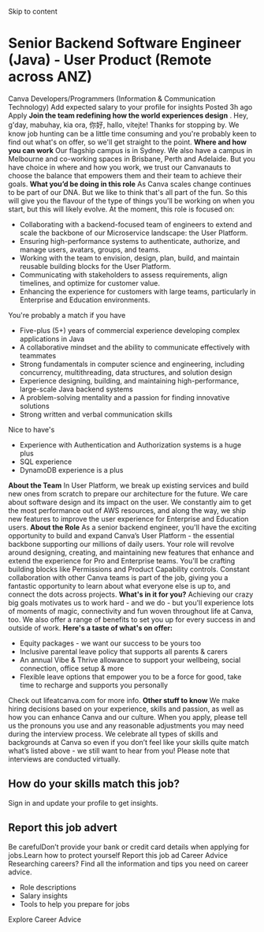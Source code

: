 Skip to content
# Senior Backend Software Engineer (Java) - User Product (Remote across ANZ)
Canva
Developers/Programmers (Information & Communication Technology)
Add expected salary to your profile for insights
Posted 3h ago
Apply⁠
**Join the team redefining how the world experiences design** . 
Hey, g'day, mabuhay, kia ora, 你好, hallo, vítejte! 
Thanks for stopping by. We know job hunting can be a little time consuming and you're probably keen to find out what's on offer, so we'll get straight to the point. 
**Where and how you can work**
Our flagship campus is in Sydney. We also have a campus in Melbourne and co-working spaces in Brisbane, Perth and Adelaide. But you have choice in where and how you work, we trust our Canvanauts to choose the balance that empowers them and their team to achieve their goals. 
**What you’d be doing in this role**
As Canva scales change continues to be part of our DNA. But we like to think that's all part of the fun. So this will give you the flavour of the type of things you'll be working on when you start, but this will likely evolve. 
At the moment, this role is focused on: 
  * Collaborating with a backend-focused team of engineers to extend and scale the backbone of our Microservice landscape: the User Platform. 
  * Ensuring high-performance systems to authenticate, authorize, and manage users, avatars, groups, and teams. 
  * Working with the team to envision, design, plan, build, and maintain reusable building blocks for the User Platform. 
  * Communicating with stakeholders to assess requirements, align timelines, and optimize for customer value. 
  * Enhancing the experience for customers with large teams, particularly in Enterprise and Education environments. 


You're probably a match if you have 
  * Five-plus (5+) years of commercial experience developing complex applications in Java 
  * A collaborative mindset and the ability to communicate effectively with teammates 
  * Strong fundamentals in computer science and engineering, including concurrency, multithreading, data structures, and solution design 
  * Experience designing, building, and maintaining high-performance, large-scale Java backend systems 
  * A problem-solving mentality and a passion for finding innovative solutions 
  * Strong written and verbal communication skills 


Nice to have's 
  * Experience with Authentication and Authorization systems is a huge plus 
  * SQL experience 
  * DynamoDB experience is a plus 


**About the Team**
In User Platform, we break up existing services and build new ones from scratch to prepare our architecture for the future. We care about software design and its impact on the user. We constantly aim to get the most performance out of AWS resources, and along the way, we ship new features to improve the user experience for Enterprise and Education users. 
**About the Role**
As a senior backend engineer, you'll have the exciting opportunity to build and expand Canva’s User Platform - the essential backbone supporting our millions of daily users. 
Your role will revolve around designing, creating, and maintaining new features that enhance and extend the experience for Pro and Enterprise teams. You'll be crafting building blocks like Permissions and Product Capability controls. 
Constant collaboration with other Canva teams is part of the job, giving you a fantastic opportunity to learn about what everyone else is up to, and connect the dots across projects. 
**What's in it for you?**
Achieving our crazy big goals motivates us to work hard - and we do - but you'll experience lots of moments of magic, connectivity and fun woven throughout life at Canva, too. We also offer a range of benefits to set you up for every success in and outside of work. 
**Here's a taste of what's on offer:**
  * Equity packages - we want our success to be yours too 
  * Inclusive parental leave policy that supports all parents & carers 
  * An annual Vibe & Thrive allowance to support your wellbeing, social connection, office setup & more 
  * Flexible leave options that empower you to be a force for good, take time to recharge and supports you personally 


Check out lifeatcanva.com for more info. 
**Other stuff to know**
We make hiring decisions based on your experience, skills and passion, as well as how you can enhance Canva and our culture. When you apply, please tell us the pronouns you use and any reasonable adjustments you may need during the interview process. 
We celebrate all types of skills and backgrounds at Canva so even if you don’t feel like your skills quite match what’s listed above - we still want to hear from you! 
Please note that interviews are conducted virtually. 
## How do your skills match this job?
Sign in and update your profile to get insights.
## Report this job advert
Be carefulDon’t provide your bank or credit card details when applying for jobs.Learn how to protect yourself
Report this job ad⁠
Career Advice
Researching careers? Find all the information and tips you need on career advice.
  * Role descriptions
  * Salary insights
  * Tools to help you prepare for jobs

Explore Career Advice
